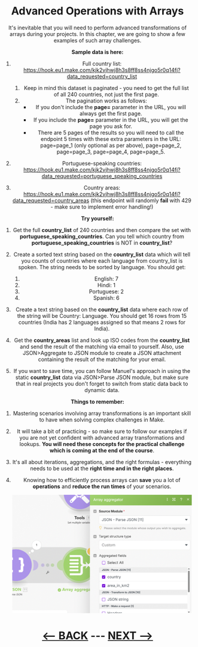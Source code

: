 <div align="center">



# Advanced Operations with Arrays



It's inevitable that you will need to perform advanced transformations of arrays during your projects. In this chapter, we are going to show a few examples of such array challenges.

__Sample data is here:__

1. Full country list: https://hook.eu1.make.com/kjk2vjhwj8h3s8ff8ss4njgo5r0q14fj?data_requested=country_list
   1. Keep in mind this dataset is paginated - you need to get the full list of all 240 countries, not just the first page.
   2. The pagination works as follows:
      * If you don't include the __page=__ parameter in the URL, you will always get the first page.
      * If you include the __page=__ parameter in the URL, you will get the page you ask for.
      * There are 5 pages of the results so you will need to call the endpoint 5 times with these extra parameters in the URL: page=page_1 (only optional as per above), page=page_2, page=page_3, page=page_4, page=page_5. 

2. Portuguese-speaking countries: https://hook.eu1.make.com/kjk2vjhwj8h3s8ff8ss4njgo5r0q14fj?data_requested=portuguese_speaking_countries
3. Country areas: https://hook.eu1.make.com/kjk2vjhwj8h3s8ff8ss4njgo5r0q14fj?data_requested=country_areas (this endpoint will randomly __fail__ with 429 - make sure to implement error handling!)


__Try yourself:__

1. Get the full __country_list__ of 240 countries and then compare the set with __portuguese_speaking_countries__. Can you tell which country from __portuguese_speaking_countries__ is NOT in __country_list__?
2. Create a sorted text string based on the __country_list__ data which will tell you counts of countries where each language from country_list is spoken. The string needs to be sorted by language. You should get:
   1. English: 7
   2. Hindi: 1
   3. Portuguese: 2
   4. Spanish: 6

3. Create a text string based on the __country_list__ data where each row of the string will be Country: Language. You should get 16 rows from 15 countries (India has 2 languages assigned so that means 2 rows for India).
4. Get the __country_areas__ list and look up ISO codes from the __country_list__ and send the result of the matching via email to yourself. Also, use JSON>Aggregate to JSON module to create a JSON attachment containing the result of the matching for your email.
5. If you want to save time, you can follow Manuel's approach in using the static __country_list__ data via JSON>Parse JSON module, but make sure that in real projects you don't forget to switch from static data back to dynamic data.
   
__Things to remember:__

1. Mastering scenarios involving array transformations is an important skill to have when solving complex challenges in Make.
2. It will take a bit of practicing - so make sure to follow our examples if you are not yet confident with advanced array transformations and lookups. __You will need these concepts for the practical challenge which is coming at the end of the course__.
3. It's all about iterations, aggregations, and the right formulas - everything needs to be used at the __right time and in the right places__.
4. Knowing how to efficiently process arrays can __save__ you a lot of __operations__ and __reduce the run times__ of your scenarios.
   
   ![Transform to JSON](pic/l4arrayforadvarray2.gif) 
   
<div align="center">


# [<-- BACK](l4arrayforadvanced.md) --- [NEXT -->](l4.md)
</div>

